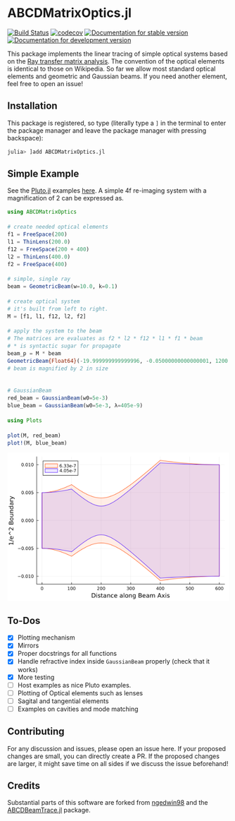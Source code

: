 # ABCDMatrixOptics.jl

[![Build Status](https://github.com/JuliaPhysics/ABCDMatrixOptics.jl/actions/workflows/CI.yml/badge.svg?branch=main)](https://github.com/JuliaPhysics/ABCDMatrixOptics.jl/actions/workflows/CI.yml?query=branch%3Amain) [![codecov](https://codecov.io/gh/JuliaPhysics/ABCDMatrixOptics.jl/graph/badge.svg?token=BHHxKcucdi)](https://codecov.io/gh/JuliaPhysics/ABCDMatrixOptics.jl)  [![Documentation for stable version](https://img.shields.io/badge/docs-stable-blue.svg)](https://JuliaPhysics.github.io/ABCDMatrixOptics.jl/stable) [![Documentation for development version](https://img.shields.io/badge/docs-main-blue.svg)](https://JuliaPhysics.github.io/ABCDMatrixOptics.jl/dev)

This package implements the linear tracing of simple optical systems based on the [Ray transfer matrix analysis](https://en.wikipedia.org/wiki/Ray_transfer_matrix_analysis).
The convention of the optical elements is identical to those on Wikipedia. So far we allow most standard optical elements and geometric and Gaussian beams.
If you need another element, feel free to open an issue!

## Installation
This package is registered, so type (literally type a `]` in the terminal to enter the package manager and leave the package manager with pressing backspace):
```julia
julia> ]add ABCDMatrixOptics.jl
```

## Simple Example
See the [Pluto.jl](https://github.com/fonsp/Pluto.jl) examples [here](examples/).
A simple 4f re-imaging system with a magnification of 2 can be expressed as.
```julia
using ABCDMatrixOptics

# create needed optical elements
f1 = FreeSpace(200)
l1 = ThinLens(200.0)
f12 = FreeSpace(200 + 400)
l2 = ThinLens(400.0)
f2 = FreeSpace(400)

# simple, single ray
beam = GeometricBeam(w=10.0, k=0.1)

# create optical system
# it's built from left to right.
M = [f1, l1, f12, l2, f2]

# apply the system to the beam
# The matrices are evaluates as f2 * l2 * f12 * l1 * f1 * beam
# * is syntactic sugar for propagate
beam_p = M * beam
GeometricBeam{Float64}(-19.999999999999996, -0.05000000000000001, 1200.0)
# beam is magnified by 2 in size


# GaussianBeam
red_beam = GaussianBeam(w0=5e-3)
blue_beam = GaussianBeam(w0=5e-3, λ=405e-9)

using Plots

plot(M, red_beam)
plot!(M, blue_beam)
```
![Simple plot](docs/assets/plot.png)

## To-Dos
* [x] Plotting mechanism
* [x] Mirrors
* [x] Proper docstrings for all functions
* [x] Handle refractive index inside `GaussianBeam` properly (check that it works)
* [x] More testing
* [ ] Host examples as nice Pluto examples.
* [ ] Plotting of Optical elements such as lenses
* [ ] Sagital and tangential elements
* [ ] Examples on cavities and mode matching

## Contributing
For any discussion and issues, please open an issue here. If your proposed changes are small, you can directly create a PR.
If the proposed changes are larger, it might save time on all sides if we discuss the issue beforehand!

## Credits
Substantial parts of this software are forked from [ngedwin98](https://github.com/ngedwin98/) and the [ABCDBeamTrace.jl](https://github.com/ngedwin98/ABCDBeamTrace.jl) package.
